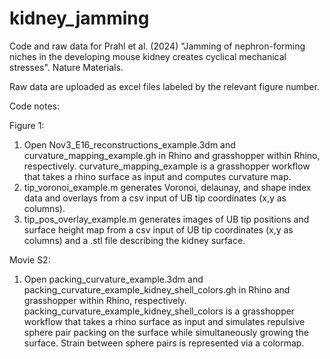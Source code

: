 # kidney_jamming
Code and raw data for Prahl et al. (2024) "Jamming of nephron-forming niches in the developing mouse kidney creates cyclical mechanical stresses". Nature Materials.

Raw data are uploaded as excel files labeled by the relevant figure number.

Code notes:

Figure 1:
1) Open Nov3_E16_reconstructions_example.3dm and curvature_mapping_example.gh in Rhino and grasshopper within Rhino, respectively. curvature_mapping_example is a grasshopper workflow that takes a rhino surface as input and computes curvature map.
2) tip_voronoi_example.m generates Voronoi, delaunay, and shape index data and overlays from a csv input of UB tip coordinates (x,y as columns).
3) tip_pos_overlay_example.m generates images of UB tip positions and surface height map from a csv input of UB tip coordinates (x,y as columns) and a .stl file describing the kidney surface.

Movie S2:
1) Open packing_curvature_example.3dm and packing_curvature_example_kidney_shell_colors.gh in Rhino and grasshopper within Rhino, respectively. packing_curvature_example_kidney_shell_colors is a grasshopper workflow that takes a rhino surface as input and simulates repulsive sphere pair packing on the surface while simultaneously growing the surface. Strain between sphere pairs is represented via a colormap.  
